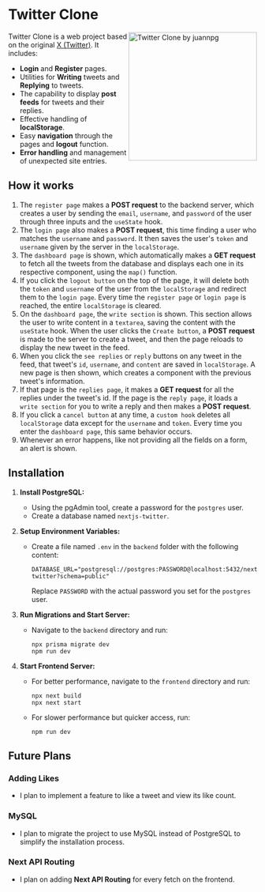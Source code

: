 # Twitter Clone

<img src="https://drive.google.com/uc?export=view&id=1RE1gWFAEAarFZPMAIXBmLkEVrfVRdRHw" align="right"
     alt="Twitter Clone by juannpg" width="260" height="260">

Twitter Clone is a web project based on the original [X (Twitter)](https://x.com/). It includes:

* **Login** and **Register** pages.
* Utilities for **Writing** tweets and **Replying** to tweets.
* The capability to display **post feeds** for tweets and their replies.
* Effective handling of **localStorage**.
* Easy **navigation** through the pages and **logout** function.
* **Error handling** and management of unexpected site entries.

## How it works
1. The `register page` makes a **POST request** to the backend server, which creates a user by sending the `email`, `username`, and `password` of the user through three inputs and the `useState` hook.
2. The `login page` also makes a **POST request**, this time finding a user who matches the `username` and `password`. It then saves the user's `token` and `username` given by the server in the `localStorage`.
3. The `dashboard page` is shown, which automatically makes a **GET request** to fetch all the tweets from the database and displays each one in its respective component, using the `map()` function.
4. If you click the `logout button` on the top of the page, it will delete both the `token` and `username` of the user from the `localStorage` and redirect them to the `login page`. Every time the `register page` or `login page` is reached, the entire `localStorage` is cleared.
5. On the `dashboard page`, the `write section` is shown. This section allows the user to write content in a `textarea`, saving the content with the `useState` hook. When the user clicks the `Create button`, a **POST request** is made to the server to create a tweet, and then the page reloads to display the new tweet in the feed.
6. When you click the `see replies` or `reply` buttons on any tweet in the feed, that tweet's `id`, `username`, and `content` are saved in `localStorage`. A new page is then shown, which creates a component with the previous tweet's information.
7. If that page is the `replies page`, it makes a **GET request** for all the replies under the tweet's id. If the page is the `reply page`, it loads a `write section` for you to write a reply and then makes a **POST request**.
8. If you click a `cancel button` at any time, a `custom hook` deletes all `localStorage` data except for the `username` and `token`. Every time you enter the `dashboard page`, this same behavior occurs.
9. Whenever an error happens, like not providing all the fields on a form, an alert is shown.

## Installation
1. **Install PostgreSQL:**
   - Using the pgAdmin tool, create a password for the `postgres` user.
   - Create a database named `nextjs-twitter`.

2. **Setup Environment Variables:**
   - Create a file named `.env` in the `backend` folder with the following content:
     ```
     DATABASE_URL="postgresql://postgres:PASSWORD@localhost:5432/nextjs-twitter?schema=public"
     ```
     Replace `PASSWORD` with the actual password you set for the `postgres` user.

3. **Run Migrations and Start Server:**
   - Navigate to the `backend` directory and run:
     ```
     npx prisma migrate dev
     npm run dev
     ```

4. **Start Frontend Server:**
   - For better performance, navigate to the `frontend` directory and run:
     ```
     npx next build
     npx next start
     ```
   - For slower performance but quicker access, run:
     ```
     npm run dev
     ```

## Future Plans
### Adding Likes
* I plan to implement a feature to like a tweet and view its like count.

### MySQL
* I plan to migrate the project to use MySQL instead of PostgreSQL to simplify the installation process.

### Next API Routing
* I plan on adding **Next API Routing** for every fetch on the frontend.
